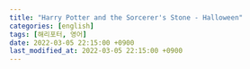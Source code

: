 ```yaml
---
title: "Harry Potter and the Sorcerer's Stone - Halloween"
categories: [english]
tags: [해리포터, 영어]
date: 2022-03-05 22:15:00 +0900
last_modified_at: 2022-03-05 22:15:00 +0900
---
```


